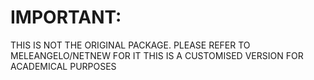 # IMPORTANT:

THIS IS NOT THE ORIGINAL PACKAGE. PLEASE REFER TO MELEANGELO/NETNEW FOR IT
THIS IS A CUSTOMISED VERSION FOR ACADEMICAL PURPOSES
